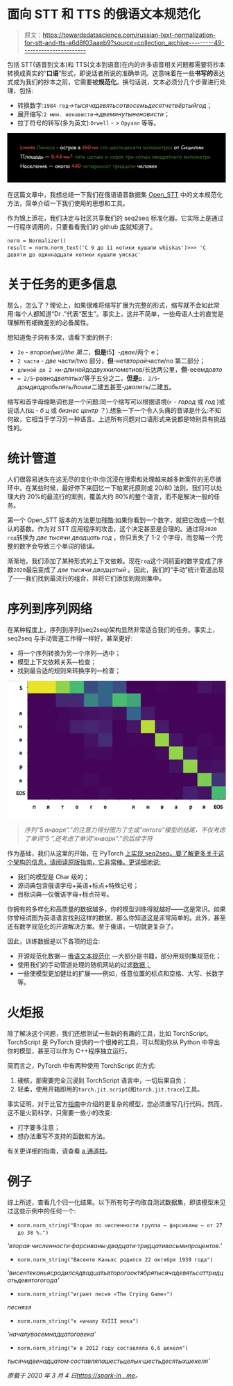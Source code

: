 # 面向 STT 和 TTS 的俄语文本规范化

> 原文：<https://towardsdatascience.com/russian-text-normalization-for-stt-and-tts-a6d8f03aaeb9?source=collection_archive---------49----------------------->

包括 STT(语音到文本)和 TTS(文本到语音)在内的许多语音相关问题都需要将抄本转换成真实的“**口语**”形式，即说话者所说的准确单词。这意味着在一些**书写的**表达式成为我们的抄本之前，它需要被**规范化**。换句话说，文本必须分几个步骤进行处理，包括:

*   转换数字:`1984 год`->*тысячадевятьсотвосемьдесятчетвёртыйгод*；
*   展开缩写:`2 мин. ненависти`->*двеминутыненависти*；
*   拉丁符号的转写(多为英文):`Orwell` - > `Оруэлл`
    等等。

![](img/8a9e280758bd9a4e65f3773e0bfbe976.png)

在这篇文章中，我想总结一下我们在俄语语音数据集 [Open_STT](https://github.com/snakers4/open_stt) 中的文本规范化方法，简单介绍一下我们使用的思想和工具。

作为锦上添花，我们决定与社区共享我们的 seq2seq 标准化器。它实际上是通过一行程序调用的，只要看看我们的 github [库](https://github.com/snakers4/russian_stt_text_normalization)就知道了。

```
norm = Normalizer() 
result = norm.norm_text('С 9 до 11 котики кушали whiskas')>>> 'С девяти до одиннадцати котики кушали уискас'
```

# 关于任务的更多信息

那么，怎么了？理论上，如果很难将缩写扩展为完整的形式，缩写就不会如此常用:每个人都知道“Dr .”代表“医生”。事实上，这并不简单，一些母语人士的直觉是理解所有细微差别的必备属性。

想知道兔子洞有多深，请看下面的例子:

*   `2е` - *второе(ые)/the 第二*，**但是**t5】-*двае*/两个 e；
*   `2 части` - *две* части/two 部分，**但**-нет*второй*части/no 第二部分；
*   `длиной до 2 км`-длинойдо*двух*километиов/长达两公里，**但**-ееемдо*вто*
*   `= 2/5`-равно*двепятых*/等于五分之二，**但是**`д. 2/5`-дом*двадробьпять/house*二建五甚至-*двапять*/二建五。

缩写和首字母缩略词也是一个问题:同一个缩写可以根据语境(`г` - *город* 或 *год* )或说话人(`БЦ` - *б ц* 或 *бизнес центр* ？).想象一下一个令人头痛的音译是什么:不知何故，它相当于学习另一种语言。上述所有问题对口语形式来说都是特别具有挑战性的。

# 统计管道

人们很容易迷失在这无尽的变化中:你沉浸在搜索和处理越来越多新案件的无尽循环中。在某些时候，最好停下来回忆一下帕累托原则或 20/80 法则。我们可以处理大约 20%的最流行的案例，覆盖大约 80%的整个语言，而不是解决一般的任务。

第一个 Open_STT 版本的方法更加残酷:如果你看到一个数字，就把它改成一个默认的基数。作为对 STT 应用程序的攻击，这个决定甚至是合理的。通过将`2020 год`转换为 *две тысячи двадцать год* ，你只丢失了 1-2 个字母，而忽略一个完整的数字会导致三个单词的错误。

渐渐地，我们添加了某种形式的上下文依赖。现在`год`这个词前面的数字变成了序数`2020`最后变成了 *две тысячи двадцатый* 。因此，我们的“手动”统计管道出现了——我们找到最流行的组合，并将它们添加到规则集中。

# 序列到序列网络

在某种程度上，序列到序列(seq2seq)架构显然非常适合我们的任务。事实上，seq2seq 与手动管道工作得一样好，甚至更好:

*   将一个序列转换为另一个序列—选中；
*   模型上下文依赖关系—检查；
*   找到最合适的规则来转换序列—检查；

![](img/71080e46e6e35bc8a5b60c257788358e.png)

> *序列“5 января".”的注意力得分图为了生成“пятого”模型的结尾，不仅考虑了单词“5 ”,还考虑了单词“января".”的后续字符*

作为基础，我们从这里的开始，在 PyTorch [上实现 seq2seq。要了解更多关于这个架构的信息，请阅读原版指南，它非常棒。更详细地说:](https://bastings.github.io/annotated_encoder_decoder/)

*   我们的模型是 Char 级的；
*   源词典包含俄语字母+英语+标点+特殊记号；
*   目标词典—仅俄语字母+标点符号。

你拥有的多样化和高质量的数据越多，你的模型训练得就越好——这是常识。如果你曾经试图为英语语言找到这样的数据，那么你知道这是非常简单的。此外，甚至还有数字规范化的开源解决方案。至于俄语，一切就更复杂了。

因此，训练数据是以下各项的组合:

*   开源规范化数据— [俄语文本规范化](https://www.kaggle.com/c/text-normalization-challenge-russian-language/overview) —大部分是书籍，部分用规则集规范化；
*   使用我们的手动管道处理的随机网站的过滤[数据；](https://spark-in.me/post/parsing-common-crawl-in-four-simple-commands)
*   一些使模型更加健壮的扩展——例如，任意位置的标点和空格、大写、长数字等。

# 火炬报

除了解决这个问题，我们还想测试一些新的有趣的工具，比如 TorchScript。
TorchScript 是 PyTorch 提供的一个很棒的工具，可以帮助你从 Python 中导出你的模型，甚至可以作为 C++程序独立运行。

简而言之，PyTorch 中有两种使用 TorchScript 的方式:

1.  硬核，那需要完全沉浸到 TorchScript 语言中，一切后果自负；
2.  轻柔，使用开箱即用的`torch.jit.script`(和`torch.jit.trace`)工具。

事实证明，对于比官方[指南](https://pytorch.org/tutorials/beginner/Intro_to_TorchScript_tutorial.html)中介绍的更复杂的模型，您必须重写几行代码。然而，这不是火箭科学，只需要一些小的改变:

*   打字要多注意；
*   想办法重写不支持的函数和方法。

有关更详细的指南，请查看 [a 通道柱](https://t.me/snakers4/2418)。

# 例子

综上所述，查看几个归一化结果。以下所有句子均取自测试数据集，即该模型未见过这些示例中的任何一个:

*   `norm.norm_string("Вторая по численности группа — фарсиваны — от 27 до 38 %.")`

*'вторая·численности·фарсиваны·двадцати·тридцативосьмипроцентов.'*

*   `norm.norm_string("Висенте Каньяс родился 22 октября 1939 года")`

*'висентеканьясродилсядвадцатьвторогооктябрятысячадевятьсоттридцатьдевятогогода'*

*   `norm.norm_string("играет песня «The Crying Game»")`

*песнязэ*

*   `norm.norm_string("к началу XVIII века")`

*‘началувосемнадцатоговека’*

*   `norm.norm_string("и в 2012 году составляла 6,6 шекеля")`

*тысячидвенадцатом·составлялашестьцелых·шестьдесятыхшекеля'*

*原载于 2020 年 3 月 4 日*[*https://spark-in . me*](https://spark-in.me/post/russian_text_normalization)*。*